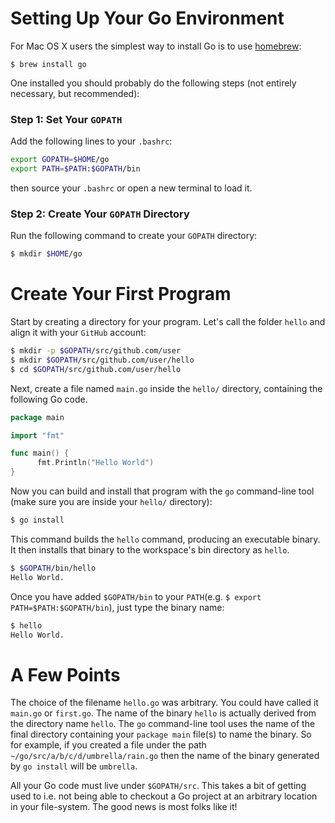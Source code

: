# Setting Up Your Go Environment

For Mac OS X users the simplest way to install Go is to use [homebrew](https://brew.sh/):

```
$ brew install go
```

One installed you should probably do the following steps (not entirely necessary, but recommended):

### Step 1: Set Your `GOPATH`

Add the following lines to your `.bashrc`:

```bash
export GOPATH=$HOME/go
export PATH=$PATH:$GOPATH/bin
```

then source your `.bashrc` or open a new terminal to load it.

### Step 2: Create Your `GOPATH` Directory

Run the following command to create your `GOPATH` directory:

```bash
$ mkdir $HOME/go
```
  
# Create Your First Program

Start by creating a directory for your program. Let's call the folder `hello` and align it with your `GitHub` account:

```bash
$ mkdir -p $GOPATH/src/github.com/user
$ mkdir $GOPATH/src/github.com/user/hello
$ cd $GOPATH/src/github.com/user/hello
```

Next, create a file named `main.go` inside the `hello/` directory, containing the following Go code.

```go
package main

import "fmt"

func main() {
      fmt.Println("Hello World")
}
```

Now you can build and install that program with the `go` command-line tool (make sure you are inside your `hello/` directory):

```bash
$ go install
```

This command builds the `hello` command, producing an executable binary. It then installs that binary to the workspace's bin directory as `hello`.

```bash
$ $GOPATH/bin/hello
Hello World.
```

Once you have added `$GOPATH/bin` to your `PATH`(e.g. `$ export PATH=$PATH:$GOPATH/bin`), just type the binary name:

```bash
$ hello
Hello World.
```

# A Few Points

The choice of the filename `hello.go` was arbitrary. You could have called it `main.go` or `first.go`. The name of the binary `hello` is actually derived from the directory name `hello`. The `go` command-line tool uses the name of the final directory containing your `package main` file(s) to name the binary. So for example, if you created a file under the path `~/go/src/a/b/c/d/umbrella/rain.go` then the name of the binary generated by `go install` will be `umbrella`.

All your Go code must live under `$GOPATH/src`. This takes a bit of getting used to i.e. not being able to checkout a Go project at an arbitrary location in your file-system. The good news is most folks like it!
